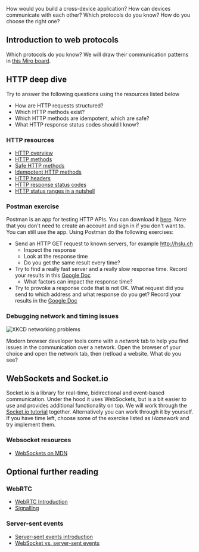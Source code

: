 How would you build a cross-device application? How can devices communicate with each other? Which protocols do you know? How do you choose the right one?

## Introduction to web protocols
Which protocols do you know? We will draw their communication patterns in [this Miro board](https://miro.com/app/board/o9J_lZaF1LU=/).

## HTTP deep dive
Try to answer the following questions using the resources listed below
* How are HTTP requests structured?
* Which HTTP methods exist?
* Which HTTP methods are idempotent, which are safe?
* What HTTP response status codes should I know?

### HTTP resources
* [HTTP overview](https://developer.mozilla.org/en-US/docs/Web/HTTP/Overview)
* [HTTP methods](https://developer.mozilla.org/en-US/docs/Web/HTTP/Methods)
* [Safe HTTP methods](https://developer.mozilla.org/en-US/docs/Glossary/safe)
* [Idempotent HTTP methods](https://developer.mozilla.org/en-US/docs/Glossary/idempotent)
* [HTTP headers](https://developer.mozilla.org/en-US/docs/Web/HTTP/Headers)
* [HTTP response status codes](https://developer.mozilla.org/en-US/docs/Web/HTTP/Status)
* [HTTP status ranges in a nutshell](https://twitter.com/stevelosh/status/372740571749572610)

### Postman exercise
Postman is an app for testing HTTP APIs. You can download it [here](https://www.postman.com/downloads/). Note that you don't need to create an account and sign in if you don't want to. You can still use the app.
Using Postman do the following exercises:
* Send an HTTP GET request to known servers, for example http://hslu.ch
   * Inspect the response
   * Look at the response time
   * Do you get the same result every time?
* Try to find a really fast server and a really slow response time. Record your results in this [Google Doc](https://docs.google.com/spreadsheets/d/17-deXCd0A-DaWr5IaBH6zBFYl6IxLeeRTEBZD0Ym1As/edit#gid=0)
   * What factors can impact the response time?
* Try to provoke a response code that is not OK. What request did you send to which address and what response do you get? Record your results in the [Google Doc](https://docs.google.com/spreadsheets/d/17-deXCd0A-DaWr5IaBH6zBFYl6IxLeeRTEBZD0Ym1As/edit#gid=430344301)

### Debugging network and timing issues
![XKCD networking problems](https://imgs.xkcd.com/comics/networking_problems.png )

Modern browser developer tools come with a _network_ tab to help you find issues in the communication over a network. Open the browser of your choice and open the network tab, then (re)load a website. What do you see? 

## WebSockets and Socket.io
Socket.io is a library for real-time, bidirectional and event-based communication. Under the hood it uses WebSockets, but is a bit easier to use and provides additional functionality on top.
We will work through the [Socket.io tutorial](https://socket.io/get-started/chat/) together. Alternatively you can work through it by yourself. If you have time left, choose some of the exercise listed as _Homework_ and try implement them.

### Websocket resources
* [WebSockets on MDN](https://developer.mozilla.org/en-US/docs/Web/API/WebSockets_API)

## Optional further reading

### WebRTC
* [WebRTC Introduction](https://webrtc.org/)
* [Signalling](https://www.onsip.com/voip-resources/voip-fundamentals/webrtc-signaling)

### Server-sent events
* [Server-sent events introduction](https://developer.mozilla.org/en-US/docs/Web/API/Server-sent_events)
* [WebSocket vs. server-sent events](https://www.telerik.com/blogs/websockets-vs-server-sent-events)